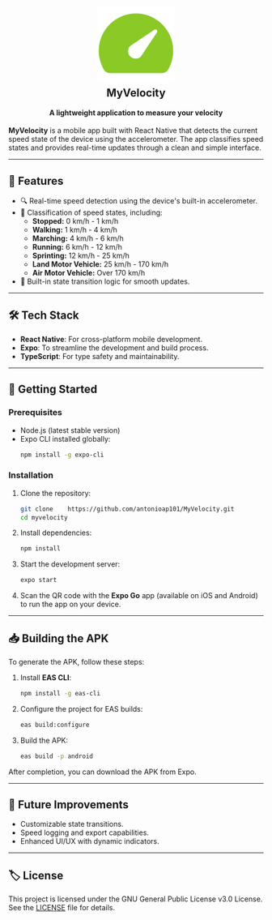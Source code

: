 <h1 align="center" style="margin-bottom: 0; border:0">
    <img src="assets/images/MyVelocity.svg" width="150">
</h1>
<h2 align="center" style="margin-top: 0; border:0"><b>MyVelocity</b></h2>
<h4 align="center" style="margin-top: 0;">A lightweight application to measure your velocity</h4>

**MyVelocity** is a mobile app built with React Native that detects the current speed state of the device using the accelerometer. The app classifies speed states and provides real-time updates through a clean and simple interface.

---

## 🔖 **Features**
- 🔍 Real-time speed detection using the device's built-in accelerometer.
- 🚦 Classification of speed states, including:
  - **Stopped:** 0 km/h - 1 km/h  
  - **Walking:** 1 km/h - 4 km/h  
  - **Marching:** 4 km/h - 6 km/h  
  - **Running:** 6 km/h - 12 km/h  
  - **Sprinting:** 12 km/h - 25 km/h  
  - **Land Motor Vehicle:** 25 km/h - 170 km/h  
  - **Air Motor Vehicle:** Over 170 km/h  
- 🔄 Built-in state transition logic for smooth updates.

---

## 🛠️ **Tech Stack**
- **React Native**: For cross-platform mobile development.
- **Expo**: To streamline the development and build process.
- **TypeScript**: For type safety and maintainability.

---

## 🚀 **Getting Started**

### Prerequisites
- Node.js (latest stable version)
- Expo CLI installed globally:
  ```bash
  npm install -g expo-cli
  ```

### Installation
1. Clone the repository:
   ```bash
   git clone    https://github.com/antonioap101/MyVelocity.git
   cd myvelocity
   ```

2. Install dependencies:
   ```bash
   npm install
   ```

3. Start the development server:
   ```bash
   expo start
   ```

4. Scan the QR code with the **Expo Go** app (available on iOS and Android) to run the app on your device.

---

## 📥 **Building the APK**
To generate the APK, follow these steps:

1. Install **EAS CLI**:
   ```bash
   npm install -g eas-cli
   ```

2. Configure the project for EAS builds:
   ```bash
   eas build:configure
   ```

3. Build the APK:
   ```bash
   eas build -p android
   ```

After completion, you can download the APK from Expo.

---

## 📢 **Future Improvements**
- Customizable state transitions.
- Speed logging and export capabilities.
- Enhanced UI/UX with dynamic indicators.

---

## 🏷️ **License**
This project is licensed under the GNU General Public License v3.0 License. See the [LICENSE](LICENSE) file for details.


